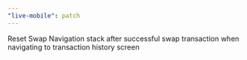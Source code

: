 ```yaml
---
"live-mobile": patch
---
```


Reset Swap Navigation stack after successful swap transaction when navigating to transaction history screen
